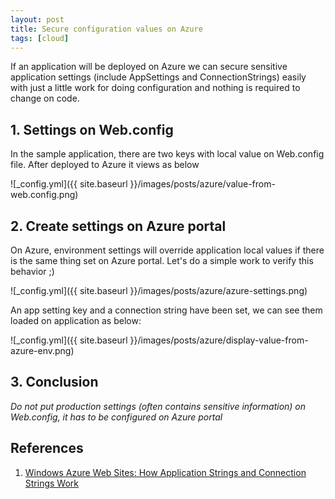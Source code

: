 ```yaml
---
layout: post
title: Secure configuration values on Azure
tags: [cloud]
---
```


If an application will be deployed on Azure we can secure sensitive application settings
(include AppSettings and ConnectionStrings) easily with just a little work for doing configuration and
nothing is required to change on code.

## 1. Settings on Web.config

In the sample application, there are two keys with local value on Web.config file. After deployed to Azure
it views as below

![_config.yml]({{ site.baseurl }}/images/posts/azure/value-from-web.config.png)

## 2. Create settings on Azure portal

On Azure, environment settings will override application local values if there is the same thing set on Azure portal.
Let's do a simple work to verify this behavior ;)

![_config.yml]({{ site.baseurl }}/images/posts/azure/azure-settings.png)

An app setting key and a connection string have been set, we can see them loaded on application as below:

![_config.yml]({{ site.baseurl }}/images/posts/azure/display-value-from-azure-env.png)


## 3. Conclusion

*Do not put production settings (often contains sensitive information) on Web.config, it has to be configured on Azure portal*

## References

1. [Windows Azure Web Sites: How Application Strings and Connection Strings Work][1]

[1]: http://azure.microsoft.com/en-us/blog/windows-azure-web-sites-how-application-strings-and-connection-strings-work/